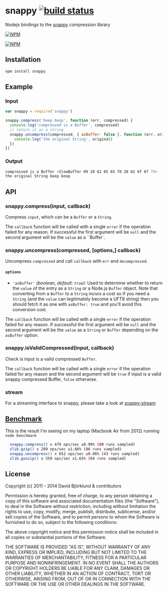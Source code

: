 # snappy [![build status](https://secure.travis-ci.org/kesla/node-snappy.svg)](http://travis-ci.org/kesla/node-snappy)

Nodejs bindings to the [snappy](github.com/google/snappy) compression library

[![NPM](https://nodei.co/npm/snappy.png?downloads&stars)](https://nodei.co/npm/snappy/)

[![NPM](https://nodei.co/npm-dl/snappy.png)](https://nodei.co/npm/snappy/)


## Installation

```bash
npm install snappy
```

## Example

### Input

```javascript
var snappy = require('snappy')

snappy.compress('beep boop', function (err, compressed) {
  console.log('compressed is a Buffer', compressed)
  // return it as a string
  snappy.uncompress(compressed, { asBuffer: false }, function (err, original) {
    console.log('the original String', original)
  })
})
```

### Output

```bash
compressed is a Buffer <SlowBuffer 09 20 62 65 65 70 20 62 6f 6f 70>
the original String beep boop
```

## API

### snappy.compress(input, callback)

Compress `input`, which can be a `Buffer` or a `String`.

The `callback` function will be called with a single `error` if the operation failed for any reason. If successful the first argument will be `null` and the second argument will be the `value` as a ``Buffer`.

### snappy.uncompress(compressed, [options,] callback)

Uncompress `compressed` and call `callback` with `err` and `decompressed`.

#### `options`

* `'asBuffer'` *(boolean, default: `true`)*: Used to determine whether to return the `value` of the entry as a `String` or a Node.js `Buffer` object. Note that converting from a `Buffer` to a `String` incurs a cost so if you need a `String` (and the `value` can legitimately become a UFT8 string) then you should fetch it as one with `asBuffer: true` and you'll avoid this conversion cost.

The `callback` function will be called with a single `error` if the operation failed for any reason. If successful the first argument will be `null` and the second argument will be the `value` as a `String` or `Buffer` depending on the `asBuffer` option.

### snappy.isValidCompressed(input, callback)

Check is input is a valid compressed `Buffer`.

The `callback` function will be called with a single `error` if the operation failed for any reason and the second argument will be `true` if input is a valid snappy compressed Buffer, `false` otherwise.

### stream

For a streaming interface to snappy, please take a look at [snappy-stream](https://www.npmjs.org/package/snappy-stream)

## [Benchmark](benchmark)

This is the result I'm seeing on my laptop (Macbook Air from 2012) running `node benchmark`

```bash
  snappy.compress() x 479 ops/sec ±0.99% (80 runs sampled)
  zlib.gzip() x 289 ops/sec ±1.66% (86 runs sampled)
  snappy.uncompress() x 652 ops/sec ±0.86% (43 runs sampled)
  zlib.gunzip() x 559 ops/sec ±1.65% (64 runs sampled)
```

## License

Copyright (c) 2011 - 2014 David Björklund & contributors

Permission is hereby granted, free of charge, to any person obtaining a copy
of this software and associated documentation files (the "Software"), to deal
in the Software without restriction, including without limitation the rights
to use, copy, modify, merge, publish, distribute, sublicense, and/or sell
copies of the Software, and to permit persons to whom the Software is
furnished to do so, subject to the following conditions:

The above copyright notice and this permission notice shall be included in
all copies or substantial portions of the Software.

THE SOFTWARE IS PROVIDED "AS IS", WITHOUT WARRANTY OF ANY KIND, EXPRESS OR
IMPLIED, INCLUDING BUT NOT LIMITED TO THE WARRANTIES OF MERCHANTABILITY,
FITNESS FOR A PARTICULAR PURPOSE AND NONINFRINGEMENT. IN NO EVENT SHALL THE
AUTHORS OR COPYRIGHT HOLDERS BE LIABLE FOR ANY CLAIM, DAMAGES OR OTHER
LIABILITY, WHETHER IN AN ACTION OF CONTRACT, TORT OR OTHERWISE, ARISING FROM,
OUT OF OR IN CONNECTION WITH THE SOFTWARE OR THE USE OR OTHER DEALINGS IN
THE SOFTWARE.
